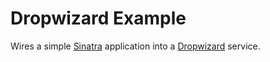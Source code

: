 Dropwizard Example
==================

Wires a simple [Sinatra][sinatra] application into a [Dropwizard][dropwizard]
service.

[dropwizard]: http://dropwizard.codahale.com/
[sinatra]: http://www.sinatrarb.com/
